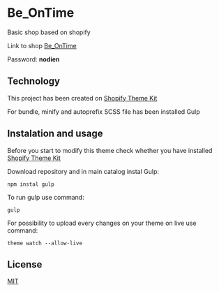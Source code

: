 # Be_OnTime
Basic shop based on shopify

Link to shop [Be_OnTime](https://be-ontime.myshopify.com/)

Password: **nodien**

## Technology
This project has been created on [Shopify Theme Kit](https://shopify.github.io/themekit/)

For bundle, minify and autoprefix SCSS file has been installed Gulp

## Instalation and usage
Before you start to modify this theme check whether you have installed [Shopify Theme Kit](https://shopify.github.io/themekit/)

Download repository and in main catalog instal Gulp:
```
npm instal gulp
```

To run gulp use command:
```
gulp
```

For possibility to upload every changes on your theme on live use command:
```
theme watch --allow-live
```

## License
[MIT](https://choosealicense.com/licenses/mit/)




